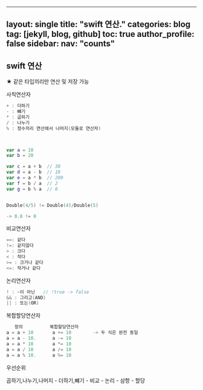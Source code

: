 
---
layout: single
title:  "swift 연산."
categories: blog
tag: [jekyll, blog, github]
toc: true
author_profile: false
sidebar:
    nav: "counts"     
---





## swift 연산

★ 같은 타입끼리만 연산 및 저장 가능



사칙연산자

```swift
+ : 더하기
- : 뺴기
* : 곱하기
/ : 나누기
% : 정수끼리 연산에서 나머지(모듈로 연산자)



var a = 10
var b = 20

var c = a + b  // 30
var d = a - b  // 10
var e = a * b  // 200
var f = b / a  // 2
var g = b % a  // 0


Double(4/5) != Double(4)/Double(5) 

-> 0.8 != 0

```

비교연산자

```swift
==: 같다
!=: 같지않다
> : 크다
< : 작다
>= : 크거나 같다
<=: 작거나 같다

```

논리연산자

```swift
! : ~이 아닌   // !true -> false
&& : 그리고(AND)
|| : 또는(OR)
```

복합할당연산자

```swift
   정의          복합할당연산자
a = a + 10       a += 10        -> 두 식은 완전 동일
a = a - 10.      a -= 10
a = a * 10       a *= 10
a = a / 10       a /= 10
a = a % 10.      a %= 10
```



우선순위

곱하기,나누기,나머지 - 더하기,뺴기 - 비교 - 논리 - 삼항 - 할당